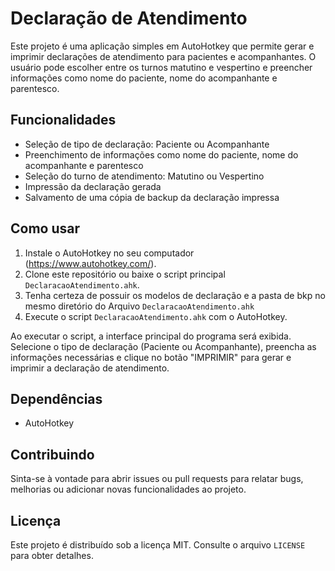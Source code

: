 # Declaração de Atendimento

Este projeto é uma aplicação simples em AutoHotkey que permite gerar e imprimir declarações de atendimento para pacientes e acompanhantes. O usuário pode escolher entre os turnos matutino e vespertino e preencher informações como nome do paciente, nome do acompanhante e parentesco.

## Funcionalidades

- Seleção de tipo de declaração: Paciente ou Acompanhante
- Preenchimento de informações como nome do paciente, nome do acompanhante e parentesco
- Seleção do turno de atendimento: Matutino ou Vespertino
- Impressão da declaração gerada
- Salvamento de uma cópia de backup da declaração impressa

## Como usar

1. Instale o AutoHotkey no seu computador (https://www.autohotkey.com/).
2. Clone este repositório ou baixe o script principal `DeclaracaoAtendimento.ahk`.
3. Tenha certeza de possuir os modelos de declaração e a pasta de bkp no mesmo diretório do Arquivo `DeclaracaoAtendimento.ahk`
4. Execute o script `DeclaracaoAtendimento.ahk` com o AutoHotkey.

Ao executar o script, a interface principal do programa será exibida. Selecione o tipo de declaração (Paciente ou Acompanhante), preencha as informações necessárias e clique no botão "IMPRIMIR" para gerar e imprimir a declaração de atendimento.

## Dependências

- AutoHotkey

## Contribuindo

Sinta-se à vontade para abrir issues ou pull requests para relatar bugs, melhorias ou adicionar novas funcionalidades ao projeto.

## Licença

Este projeto é distribuído sob a licença MIT. Consulte o arquivo `LICENSE` para obter detalhes.

